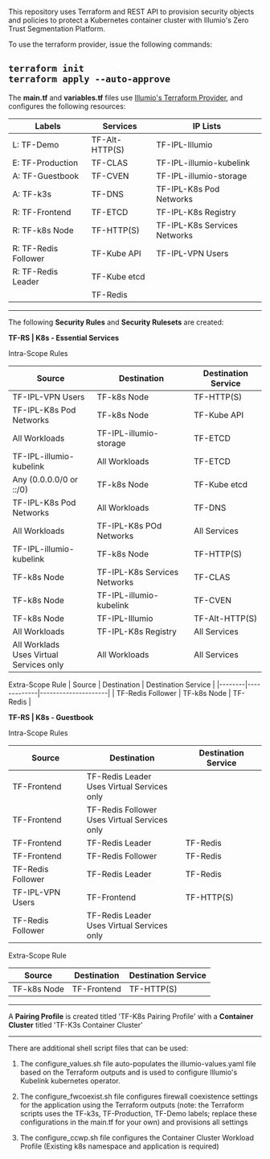 This repository uses Terraform and REST API to provision security objects and policies to protect a Kubernetes container cluster with Illumio's Zero Trust Segmentation Platform.

To use the terraform provider, issue the following commands:

`terraform init` <br>
`terraform apply --auto-approve`
----------
The **main.tf** and **variables.tf** files use [Illumio's Terraform Provider](https://registry.terraform.io/providers/illumio/illumio-core/latest/docs), and configures the following resources:

| Labels               | Services       | IP Lists                     |
| ---------------------|----------------|------------------------------|
| L: TF-Demo           | TF-Alt-HTTP(S) | TF-IPL-Illumio               |
| E: TF-Production     | TF-CLAS        | TF-IPL-illumio-kubelink      |
| A: TF-Guestbook      | TF-CVEN        | TF-IPL-illumio-storage       |
| A: TF-k3s            | TF-DNS         | TF-IPL-K8s Pod Networks      |
| R: TF-Frontend       | TF-ETCD        | TF-IPL-K8s Registry          |
| R: TF-k8s Node       | TF-HTTP(S)     | TF-IPL-K8s Services Networks |
| R: TF-Redis Follower | TF-Kube API    | TF-IPL-VPN Users             |
| R: TF-Redis Leader   | TF-Kube etcd   |                              | 
|                      | TF-Redis       |                              | 

----------

The following **Security Rules** and **Security Rulesets** are created:

**TF-RS &#124; K8s - Essential Services**

Intra-Scope Rules

| Source | Destination | Destination Service |
|--------|-------------|---------------------|
| TF-IPL-VPN Users | TF-k8s Node | TF-HTTP(S) |
| TF-IPL-K8s Pod Networks | TF-k8s Node | TF-Kube API |
| All Workloads | TF-IPL-illumio-storage | TF-ETCD |
| TF-IPL-illumio-kubelink | All Workloads | TF-ETCD |
| Any (0.0.0.0/0 or ::/0) | TF-k8s Node | TF-Kube etcd |
| TF-IPL-K8s Pod Networks | All Workloads | TF-DNS |
| All Workloads | TF-IPL-K8s POd Networks | All Services |
| TF-IPL-illumio-kubelink | TF-k8s Node | TF-HTTP(S) |
| TF-k8s Node | TF-IPL-K8s Services Networks | TF-CLAS |
| TF-k8s Node | TF-IPL-illumio-kubelink | TF-CVEN |
| TF-k8s Node | TF-IPL-Illumio | TF-Alt-HTTP(S) |
| All Workloads | TF-IPL-K8s Registry | All Services |
| All Worklads <br> Uses Virtual Services only | All Workloads | All Services |

Extra-Scope Rule
| Source | Destination | Destination Service |
|--------|-------------|---------------------|
| TF-Redis Follower | TF-k8s Node | TF-Redis |

**TF-RS &#124; K8s - Guestbook**

Intra-Scope Rules

| Source | Destination | Destination Service |
|--------|-------------|---------------------|
| TF-Frontend | TF-Redis Leader <br> Uses Virtual Services only | |
| TF-Frontend | TF-Redis Follower <br> Uses Virtual Services only | |
| TF-Frontend | TF-Redis Leader | TF-Redis |
| TF-Frontend | TF-Redis Follower | TF-Redis |
| TF-Redis Follower | TF-Redis Leader | TF-Redis |
| TF-IPL-VPN Users | TF-Frontend | TF-HTTP(S) |
| TF-Redis Follower | TF-Redis Leader <br> Uses Virtual Services only | |

Extra-Scope Rule

| Source | Destination | Destination Service |
|--------|-------------|---------------------|
| TF-k8s Node | TF-Frontend | TF-HTTP(S) |

----------

A **Pairing Profile** is created titled 'TF-K8s Pairing Profile' with a **Container Cluster** titled 'TF-K3s Container Cluster'

----------

There are additional shell script files that can be used:

1. The configure_values.sh file auto-populates the illumio-values.yaml file based on the Terraform outputs and is used to configure Illumio's Kubelink kubernetes operator.

2. The configure_fwcoexist.sh file configures firewall coexistence settings for the application using the Terraform outputs (note: the Terraform scripts uses the TF-k3s, TF-Production, TF-Demo labels; replace these configurations in the main.tf for your own) and provisions all settings

3. The configure_ccwp.sh file configures the Container Cluster Workload Profile (Existing k8s namespace and application is required)




